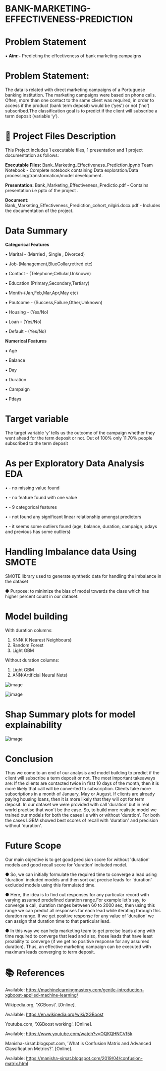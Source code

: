 # BANK-MARKETING-EFFECTIVENESS-PREDICTION

# Problem Statement

▪ **Aim:-** Predicting the effectiveness of bank
marketing campaigns

# Problem Statement:

The data is related with direct marketing campaigns of a Portuguese
banking institution. The marketing campaigns
were based on phone calls. Often, more than one
contact to the same client was required, in order
to access if the product (bank term deposit)
would be ('yes') or not ('no') subscribed.The
classification goal is to predict if the client will
subscribe a term deposit (variable ‘y’).

# 💾 Project Files Description

This Project includes 1 executable files, 1 presentation and 1 project documentation as follows:

**Executable Files:**
Bank_Marketing_Effectiveness_Prediction.ipynb Team Notebook - Complete notebook containing Data exploration/Data processing/transformation/model development.

**Presentation:**
Bank_Marketing_Effectiveness_Predictio.pdf - Contains presentation i.e pptx of the project .

**Document:**
Bank_Marketing_Effectiveness_Prediction_cohort_nilgiri.docx.pdf - Includes the documentation of the project.

# Data Summary

**Categorical Features**

▪ Marital - (Married , Single , Divorced)

▪ Job-(Management,BlueCollar,retired etc)

▪ Contact - (Telephone,Cellular,Unknown)

▪ Education (Primary,Secondary,Tertiary)

▪ Month-(Jan,Feb,Mar,Apr,May etc)

▪ Poutcome - (Success,Failure,Other,Unknown)

▪ Housing - (Yes/No)

▪ Loan - (Yes/No)

▪ Default - (Yes/No)

**Numerical Features**

▪ Age

▪ Balance

▪ Day

▪ Duration

▪ Campaign

▪ Pdays

# Target variable

The target variable ‘y’ tells us the
outcome of the campaign whether they
went ahead for the term deposit or not.
Out of 100% only 11.70% people
subscribed to the term deposit


# As per Exploratory Data Analysis EDA

• - no missing value found

• - no feature found with one value

• - 9 categorical features

• - not found any significant linear relationship amongst predictors

• - it seems some outliers found (age, balance, duration, campaign, pdays and previous
has some outliers)

# Handling Imbalance data Using SMOTE

SMOTE library used to generate synthetic data for handling the
imbalance in the dataset

● Purpose: to minimize the bias of model towards the class which has
higher percent count in our dataset.


# Model building

With duration columns:

1. KNN( K Nearest Neighbours)
2. Random Forest
3. Light GBM

Without duration columns:

1. Light GBM
2. ANN(Artificial Neural Nets)

![image](https://user-images.githubusercontent.com/66200786/161384413-aa902187-b0e5-4076-b24c-69c84194941a.png)

![image](https://user-images.githubusercontent.com/66200786/161384467-909e52c6-a661-46a5-bb9e-63a8f0168e93.png)

# Shap Summary plots for model explainability

![image](https://user-images.githubusercontent.com/66200786/161384539-6bc53a68-e919-4942-b668-fd74e02ace6c.png)

# Conclusion

Thus we come to an end of our analysis and model building to predict if the client will subscribe a term deposit or not. The most important takeaways are:
If the clients are contacted twice in first 10 days of the month, then it is more likely that call will be converted to subscription.
Clients take more subscriptions in a month of January, May or August.
If clients are already paying housing loans, then it is more likely that they will opt for term deposit.
In our dataset we were provided with call 'duration' but in real world practise that won't be the case. So, to build more realistic model we trained our models for both the cases i.e with or without 'duration'. For both the cases LGBM showed best scores of recall with 'duration' and precision without 'duration'.

# Future Scope


Our main objective is to get good precision score for without 'duration' models and good recall
score for 'duration' included model.

● So, we can initially formulate the required time to converge a lead using 'duration' included models
and then sort out precise leads for 'duration' excluded models using this formulated time.

● Here, the idea is to find out responses for any particular record with varying assumed predefined
duration range.For example let's say, to converge a call, duration ranges between 60 to 2000 sec, then using this
range we can predict all responses for each lead while iterating through this duration range. If we
get positive response for any value of 'duration' we can assign that duration time to that particular
lead.

● In this way we can help marketing team to get precise leads along with time required to converge
that lead and also, those leads that have least proability to converge (if we get no positive response
for any assumed duration). Thus, an effective marketing campaign can be executed with maximum
leads converging to term deposit.

# 📚 References

Available: https://machinelearningmastery.com/gentle-introduction-xgboost-applied-machine-learning/

Wikipedia.org, 'XGBoost'. [Online].

Available: https://en.wikipedia.org/wiki/XGBoost

Youtube.com, 'XGBoost working'. [Online].

Available: https://www.youtube.com/watch?v=OQKQHNCVf5k

Manisha-sirsat.blogspot.com, 'What is Confusion Matrix and Advanced Classification Metrics?'. [Online].

Available: https://manisha-sirsat.blogspot.com/2019/04/confusion-matrix.html

